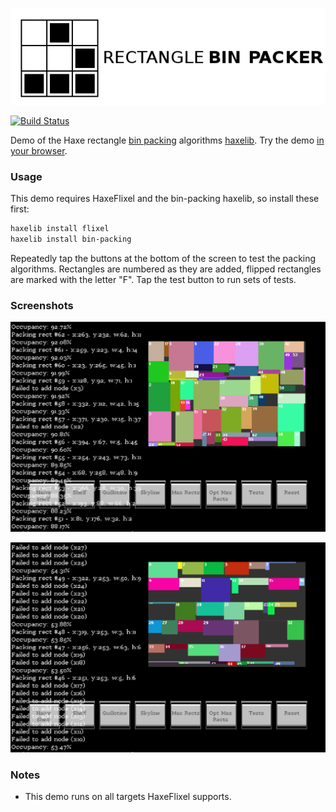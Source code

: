 ![Project logo](screenshots/bin_packing_logo.png?raw=true "Bin Packing Algorithms Demo Logo")

[![Build Status](https://img.shields.io/travis/Tw1ddle/Rectangle-Bin-Packing-Demo.svg?style=flat-square)](https://travis-ci.org/Tw1ddle/Rectangle-Bin-Packing-Demo)

Demo of the Haxe rectangle [bin packing](https://github.com/Tw1ddle/Rectangle-Bin-Packing) algorithms [haxelib](http://lib.haxe.org/p/bin-packing). Try the demo [in your browser](http://samcodes.itch.io/rectangle-bin-packer).

### Usage ###

This demo requires HaxeFlixel and the bin-packing haxelib, so install these first:

```bash
haxelib install flixel
haxelib install bin-packing
```

Repeatedly tap the buttons at the bottom of the screen to test the packing algorithms. Rectangles are numbered as they are added, flipped rectangles are marked with the letter "F". Tap the test button to run sets of tests.

### Screenshots ###

![Screenshot](screenshots/screenshot1.png?raw=true "Bin Packing Algorithm Demo screenshot 1")

![Screenshot](screenshots/screenshot2.png?raw=true "Bin Packing Algorithm Demo screenshot 2")

### Notes ###
* This demo runs on all targets HaxeFlixel supports.

